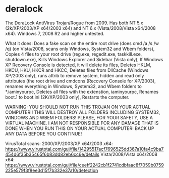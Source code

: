 # deralock
The DeraLock AntiVirus Trojan/Rogue from 2009. 
Has both NT 5.x (2k/XP/2003/XP x64/2003 x64) and NT 6.x (Vista/2008/Vista x64/2008 x64).
Windows 7, 2008 R2 and higher untested.

What it does:
Does a fake scan on the entire root drive (does cmd /a /s /w /q) (on Vista/2008, scans only Windows, System32 and Wbem folders),
Copies 4 files to your root drive (reg.exe, regedit.exe, taskkill.exe, shutdown.exe),
Kills Windows Explorer and Sidebar (Vista only),
If Windows XP Recovery Console is detected, it will delete its files,
Deletes HKLM, HKCU, HKU, HKCR and HKCC,
Deletes files from DllCache (Windows XP/2003 only),
runs attrib to remove system, hidden and read only attributes (the root drive and cmdcons (Recovery Console for XP/2003),
renames everything in Windows, System32, and Wbem folders to *.iaminyourpc,
Deletes all files with the extenstion, iaminyourpc,
Renames boot.1 to boot.ini (2K/XP/2003 only),
Restarts the computer.

WARNING: YOU SHOULD NOT RUN THIS TROJAN ON YOUR ACTUAL COMPUTER!! THIS WILL DESTROY ALL FOLDERS INCLUDING SYSTEM32, WINDOWS AND WBEM FOLDERS!
PLEASE, FOR YOUR SAFETY, USE A VIRTUAL MACHINE. I AM NOT RESPONSIBLE FOR ANY DAMAGE THAT IS DONE WHEN YOU RUN THIS ON YOUR ACTUAL COMPUTER!
BACK UP ANY DATA BEFORE YOU CONTINUE!

VirusTotal scans:
2000/XP/2003/XP x64/2003 x64: https://www.virustotal.com/gui/file/14295517acf7696525dd367a10fa4c9ba7454d6f35b35465f6b83dd82eb6cc6e/details
Vista/2008/Vista x64/2008 x64: https://www.virustotal.com/gui/file/ceeff2242cb1f2741cdbfaac8f7059b0759225e579f3f8ee3d15f7b332e37a10/detection
